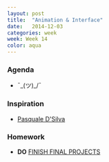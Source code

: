 ```yaml
---
layout: post
title:  "Animation & Interface"
date:   2014-12-03
categories: week
week: Week 14
color: aqua
---
```


### Agenda
- ¯\_(ツ)_/¯

### Inspiration
- [Pasquale D'Silva](http://psql.carbonmade.com/#_=_)

### Homework
- **DO** [FINISH FINAL PROJECTS](/projects/final-project)
